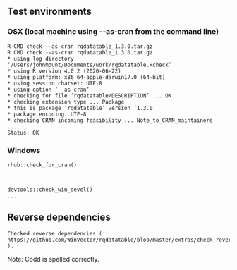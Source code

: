 
## Test environments

###  OSX (local machine using --as-cran from the command line)

    R CMD check --as-cran rqdatatable_1.3.0.tar.gz
    R CMD check --as-cran rqdatatable_1.3.0.tar.gz 
    * using log directory ‘/Users/johnmount/Documents/work/rqdatatable.Rcheck’
    * using R version 4.0.2 (2020-06-22)
    * using platform: x86_64-apple-darwin17.0 (64-bit)
    * using session charset: UTF-8
    * using option ‘--as-cran’
    * checking for file ‘rqdatatable/DESCRIPTION’ ... OK
    * checking extension type ... Package
    * this is package ‘rqdatatable’ version ‘1.3.0’
    * package encoding: UTF-8
    * checking CRAN incoming feasibility ... Note_to_CRAN_maintainers
    ...
    Status: OK

### Windows

    rhub::check_for_cran()


 
    devtools::check_win_devel()
    ...


## Reverse dependencies

    Checked reverse dependencies ( https://github.com/WinVector/rqdatatable/blob/master/extras/check_reverse_dependencies.md ).

Note: Codd is spelled correctly.
